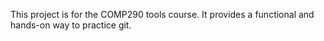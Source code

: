 This project is for the COMP290 tools course.  It provides a functional and hands-on way to practice git.
